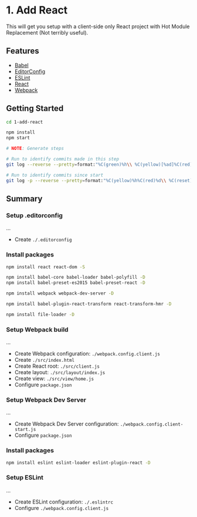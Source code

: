 # 1. Add React

This will get you setup with a client-side only React project with Hot Module Replacement (Not terribly useful).

## Features

- [Babel](https://babeljs.io/)
- [EditorConfig](http://editorconfig.org/)
- [ESLint](http://eslint.org/)
- [React](https://facebook.github.io/react/)
- [Webpack](https://webpack.github.io/)

## Getting Started

```sh
cd 1-add-react

npm install
npm start

# NOTE: Generate steps

# Run to identify commits made in this step
git log --reverse --pretty=format:"%C(green)%h\\ %C(yellow)[%ad]%C(red)%d\\ %C(reset)%s%C(blue)\\ [%cn]%C(reset)" --decorate --date=relative .

# Run to identify commits since start
git log -p --reverse --pretty=format:"%C(yellow)%h%C(red)%d\\ %C(reset)%s%C(blue)\\ [%cn]%C(reset)" --decorate --numstat .
```

## Summary

### Setup .editorconfig

…

- Create `./.editorconfig`

### Install packages

```sh
npm install react react-dom -S

npm install babel-core babel-loader babel-polyfill -D
npm install babel-preset-es2015 babel-preset-react -D

npm install webpack webpack-dev-server -D

npm install babel-plugin-react-transform react-transform-hmr -D

npm install file-loader -D
```

### Setup Webpack build

…

- Create Webpack configuration: `./webpack.config.client.js`
- Create `./src/index.html`
- Create React root: `./src/client.js`
- Create layout: `./src/layout/index.js`
- Create view: `./src/view/home.js`
- Configure `package.json`

### Setup Webpack Dev Server

…

- Create Webpack Dev Server configuration: `./webpack.config.client-start.js`
- Configure `package.json`

### Install packages

```sh
npm install eslint eslint-loader eslint-plugin-react -D
```

### Setup ESLint

…

- Create ESLint configuration: `./.eslintrc`
- Configure `./webpack.config.client.js`
